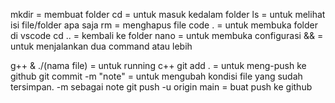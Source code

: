 mkdir = membuat folder
cd = untuk masuk kedalam folder
ls = untuk melihat isi file/folder apa saja
rm = menghapus file
code . = untuk membuka folder di vscode
cd .. = kembali ke folder
nano = untuk membuka configurasi
&& = untuk menjalankan dua command atau lebih

g++ & ./(nama file) = untuk running c++
git add . = untuk meng-push ke github
git commit -m "note" = untuk mengubah kondisi file yang sudah tersimpan. -m sebagai note 
git push -u origin main = buat push ke github
